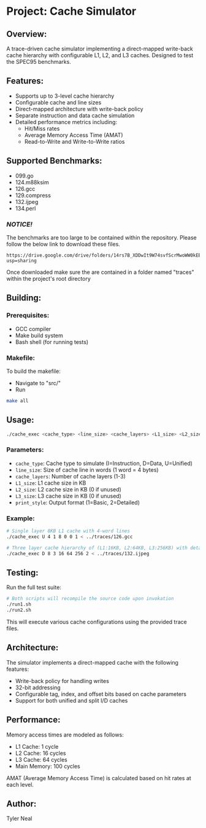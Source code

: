 # Project: Cache Simulator

## Overview:

A trace-driven cache simulator implementing a direct-mapped write-back cache hierarchy with configurable L1, L2, and L3 caches.
Designed to test the SPEC95 benchmarks.

## Features:

- Supports up to 3-level cache hierarchy
- Configurable cache and line sizes
- Direct-mapped architecture with write-back policy
- Separate instruction and data cache simulation
- Detailed performance metrics including:
  - Hit/Miss rates
  - Average Memory Access Time (AMAT)
  - Read-to-Write and Write-to-Write ratios

## Supported Benchmarks:

- 099.go
- 124.m88ksim
- 126.gcc
- 129.compress
- 132.ijpeg
- 134.perl

### *NOTICE!*

The benchmarks are too large to be contained within the repository. Please follow the below link to download these files.
```
https://drive.google.com/drive/folders/14rs7B_XDDwIt9W74svfScrMwoWW0kEBe?usp=sharing
```
Once downloaded make sure the are contained in a folder named "traces" within the project's root directory

## Building:

### Prerequisites:

- GCC compiler
- Make build system
- Bash shell (for running tests)

### Makefile:

To build the makefile:
- Navigate to "src/"
- Run
```bash
make all 
``` 

## Usage:

```bash
./cache_exec <cache_type> <line_size> <cache_layers> <L1_size> <L2_size> <L3_size> <print_style>
```

### Parameters:

- `cache_type`: Cache type to simulate (I=Instruction, D=Data, U=Unified)
- `line_size`: Size of cache line in words (1 word = 4 bytes)
- `cache_layers`: Number of cache layers (1-3)
- `L1_size`: L1 cache size in KB
- `L2_size`: L2 cache size in KB (0 if unused)
- `L3_size`: L3 cache size in KB (0 if unused)
- `print_style`: Output format (1=Basic, 2=Detailed)

### Example:

```bash
# Single layer 8KB L1 cache with 4-word lines
./cache_exec U 4 1 8 0 0 1 < ../traces/126.gcc

# Three layer cache hierarchy of (L1:16KB, L2:64KB, L3:256KB) with detailed output
./cache_exec D 8 3 16 64 256 2 < ../traces/132.ijpeg
```

## Testing:

Run the full test suite:
```bash
# Both scripts will recompile the source code upon invokation
./run1.sh
./run2.sh
```

This will execute various cache configurations using the provided trace files.

## Architecture:

The simulator implements a direct-mapped cache with the following features:
- Write-back policy for handling writes
- 32-bit addressing
- Configurable tag, index, and offset bits based on cache parameters
- Support for both unified and split I/D caches

## Performance:

Memory access times are modeled as follows:
- L1 Cache: 1 cycle
- L2 Cache: 16 cycles
- L3 Cache: 64 cycles
- Main Memory: 100 cycles

AMAT (Average Memory Access Time) is calculated based on hit rates at each level.

## Author:

Tyler Neal